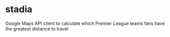 stadia
======

Google Maps API client to calculate which Premier League teams fans have the greatest distance to travel
